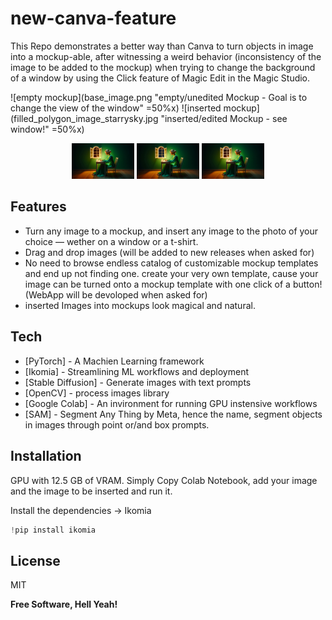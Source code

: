 # new-canva-feature
This Repo demonstrates a better way than Canva to turn objects in image into a mockup-able, after witnessing a weird behavior (inconsistency of the image to be added to the mockup) when trying to change the background of a window by using the Click feature of Magic Edit in the Magic Studio.

![empty mockup](base_image.png "empty/unedited Mockup - Goal is to change the view of the window" =50%x) ![inserted mockup](filled_polygon_image_starrysky.jpg "inserted/edited Mockup - see window!" =50%x)

<p align="middle">
  <img src="/base_image.png" width="100" />
  <img src="/filled_polygon_image_starrysky.jpg" width="100" /> 
  <img src="/window box prompt for sam.jpg" width="100" />
</p>

## Features

- Turn any image to a mockup, and insert any image to the photo of your choice — wether on a window or a t-shirt.
- Drag and drop images (will be added to new releases when asked for)
- No need to browse endless catalog of customizable mockup templates and end up not finding one. create your very own template, cause your image can be turned onto a mockup template with one click of a button! (WebApp will be devoloped when asked for)
- inserted Images into mockups look magical and natural.

## Tech

- [PyTorch] - A Machien Learning framework
- [Ikomia] - Streamlining ML workflows and deployment 
- [Stable Diffusion] - Generate images with text prompts
- [OpenCV] - process images library
- [Google Colab] - An invironment for running GPU instensive workflows 
- [SAM] - Segment Any Thing by Meta, hence the name, segment objects in images through point or/and box prompts.

## Installation

GPU with 12.5 GB of VRAM. 
Simply Copy Colab Notebook, add your image and the image to be inserted and run it. 

Install the dependencies -> Ikomia

```python
!pip install ikomia
```

## License

MIT

**Free Software, Hell Yeah!**

